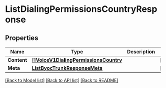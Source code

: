 # ListDialingPermissionsCountryResponse

## Properties

Name | Type | Description | Notes
------------ | ------------- | ------------- | -------------
**Content** | [**[]VoiceV1DialingPermissionsCountry**](VoiceV1DialingPermissionsCountry.md) |  |[optional] 
**Meta** | [**ListByocTrunkResponseMeta**](ListByocTrunkResponseMeta.md) |  |[optional] 

[[Back to Model list]](../README.md#documentation-for-models) [[Back to API list]](../README.md#documentation-for-api-endpoints) [[Back to README]](../README.md)


